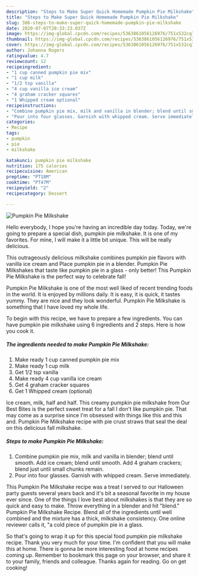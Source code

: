 ```yaml
---
description: "Steps to Make Super Quick Homemade Pumpkin Pie Milkshake"
title: "Steps to Make Super Quick Homemade Pumpkin Pie Milkshake"
slug: 386-steps-to-make-super-quick-homemade-pumpkin-pie-milkshake
date: 2020-07-07T20:33:23.037Z
image: https://img-global.cpcdn.com/recipes/5363861056126976/751x532cq70/pumpkin-pie-milkshake-recipe-main-photo.jpg
thumbnail: https://img-global.cpcdn.com/recipes/5363861056126976/751x532cq70/pumpkin-pie-milkshake-recipe-main-photo.jpg
cover: https://img-global.cpcdn.com/recipes/5363861056126976/751x532cq70/pumpkin-pie-milkshake-recipe-main-photo.jpg
author: Johanna Rogers
ratingvalue: 4.7
reviewcount: 12
recipeingredient:
- "1 cup canned pumpkin pie mix"
- "1 cup milk"
- "1/2 tsp vanilla"
- "4 cup vanilla ice cream"
- "4 graham cracker squares"
- "1 Whipped cream optional"
recipeinstructions:
- "Combine pumpkin pie mix, milk and vanilla in blender; blend until smooth. Add ice cream; blend until smooth. Add 4 graham crackers; blend just until small chunks remain."
- "Pour into four glasses. Garnish with whipped cream. Serve immediately."
categories:
- Recipe
tags:
- pumpkin
- pie
- milkshake

katakunci: pumpkin pie milkshake 
nutrition: 175 calories
recipecuisine: American
preptime: "PT18M"
cooktime: "PT47M"
recipeyield: "2"
recipecategory: Dessert

---
```



![Pumpkin Pie Milkshake](https://img-global.cpcdn.com/recipes/5363861056126976/751x532cq70/pumpkin-pie-milkshake-recipe-main-photo.jpg)

Hello everybody, I hope you're having an incredible day today. Today, we're going to prepare a special dish, pumpkin pie milkshake. It is one of my favorites. For mine, I will make it a little bit unique. This will be really delicious.

This outrageously delicious milkshake combines pumpkin pie flavors with vanilla ice cream and Place pumpkin pie in a blender. Pumpkin Pie Milkshakes that taste like pumpkin pie in a glass - only better! This Pumpkin Pie Milkshake is the perfect way to celebrate fall!

Pumpkin Pie Milkshake is one of the most well liked of recent trending foods in the world. It is enjoyed by millions daily. It is easy, it is quick, it tastes yummy. They are nice and they look wonderful. Pumpkin Pie Milkshake is something that I have loved my whole life.


To begin with this recipe, we have to prepare a few ingredients. You can have pumpkin pie milkshake using 6 ingredients and 2 steps. Here is how you cook it.

<!--inarticleads1-->

##### The ingredients needed to make Pumpkin Pie Milkshake:

1. Make ready 1 cup canned pumpkin pie mix
1. Make ready 1 cup milk
1. Get 1/2 tsp vanilla
1. Make ready 4 cup vanilla ice cream
1. Get 4 graham cracker squares
1. Get 1 Whipped cream (optional)


Ice cream, milk, half and half. This creamy pumpkin pie milkshake from Our Best Bites is the perfect sweet treat for a fall I don&#39;t like pumpkin pie. That may come as a surprise since I&#39;m obsessed with things like this and this and. Pumpkin Pie Milkshake recipe with pie crust straws that seal the deal on this delicious fall milkshake. 

<!--inarticleads2-->

##### Steps to make Pumpkin Pie Milkshake:

1. Combine pumpkin pie mix, milk and vanilla in blender; blend until smooth. Add ice cream; blend until smooth. Add 4 graham crackers; blend just until small chunks remain.
1. Pour into four glasses. Garnish with whipped cream. Serve immediately.


This Pumpkin Pie Milkshake recipe was a treat I served to our Halloween party guests several years back and it&#39;s bit a seasonal favorite in my house ever since. One of the things I love best about milkshakes is that they are so quick and easy to make. Throw everything in a blender and hit &#34;blend.&#34; Pumpkin Pie Milkshake Recipe. Blend all of the ingredients until well combined and the mixture has a thick, milkshake consistency. One online reviewer calls it, &#34;a cold piece of pumpkin pie in a glass. 

So that's going to wrap it up for this special food pumpkin pie milkshake recipe. Thank you very much for your time. I'm confident that you will make this at home. There is gonna be more interesting food at home recipes coming up. Remember to bookmark this page on your browser, and share it to your family, friends and colleague. Thanks again for reading. Go on get cooking!
